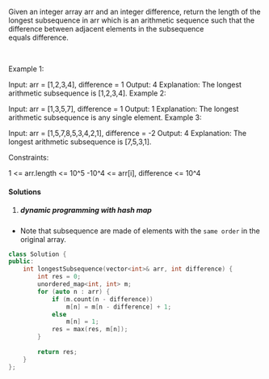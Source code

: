 Given an integer array arr and an integer difference, return the length of the longest subsequence in arr which is an arithmetic sequence such that the difference between adjacent elements in the subsequence equals difference.

 

Example 1:

Input: arr = [1,2,3,4], difference = 1
Output: 4
Explanation: The longest arithmetic subsequence is [1,2,3,4].
Example 2:

Input: arr = [1,3,5,7], difference = 1
Output: 1
Explanation: The longest arithmetic subsequence is any single element.
Example 3:

Input: arr = [1,5,7,8,5,3,4,2,1], difference = -2
Output: 4
Explanation: The longest arithmetic subsequence is [7,5,3,1].
 

Constraints:

1 <= arr.length <= 10^5
-10^4 <= arr[i], difference <= 10^4

#### Solutions

1. ##### dynamic programming with hash map

- Note that subsequence are made of elements with the `same order` in the original array.

```c++
class Solution {
public:
    int longestSubsequence(vector<int>& arr, int difference) {
        int res = 0;
        unordered_map<int, int> m;
        for (auto n : arr) {
            if (m.count(n - difference))
                m[n] = m[n - difference] + 1;
            else
                m[n] = 1;
            res = max(res, m[n]);
        }
        
        return res;
    }
};
```